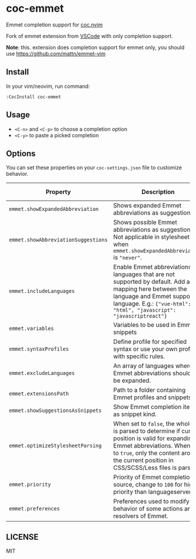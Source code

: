 # coc-emmet

Emmet completion support for [coc.nvim](https://github.com/neoclide/coc.nvim)

Fork of emmet extension from [VSCode](https://github.com/Microsoft/vscode) with
only completion support.

**Note**: this. extension does completion support for emmet only, you should use
https://github.com/mattn/emmet-vim

## Install

In your vim/neovim, run command:

```vim
:CocInstall coc-emmet
```

## Usage

- `<C-n>` and `<C-p>` to choose a completion option
- `<C-y>` to paste a picked completion

## Options

You can set these properties on your `coc-settings.json` file to customize behavior.

| Property                            | Description                                                                                                                                                                                                                   | Default value  |
| ----------------------------------- | ----------------------------------------------------------------------------------------------------------------------------------------------------------------------------------------------------------------------------- | -------------- |
| `emmet.showExpandedAbbreviation`    | Shows expanded Emmet abbreviations as suggestions.                                                                                                                                                                            | `"always"`     |
| `emmet.showAbbreviationSuggestions` | Shows possible Emmet abbreviations as suggestions. Not applicable in stylesheets or when `emmet.showExpandedAbbreviation` is `"never"`.                                                                                       | `true`         |
| `emmet.includeLanguages`            | Enable Emmet abbreviations in languages that are not supported by default. Add a mapping here between the language and Emmet supported language. E.g.: `{"vue-html": "html", "javascript": "javascriptreact"}`                | `{}`           |
| `emmet.variables`                   | Variables to be used in Emmet snippets                                                                                                                                                                                        | `{}`           |
| `emmet.syntaxProfiles`              | Define profile for specified syntax or use your own profile with specific rules.                                                                                                                                              | `{}`           |
| `emmet.excludeLanguages`            | An array of languages where Emmet abbreviations should not be expanded.                                                                                                                                                       | `["markdown"]` |
| `emmet.extensionsPath`              | Path to a folder containing Emmet profiles and snippets.                                                                                                                                                                      | `null`         |
| `emmet.showSuggestionsAsSnippets`   | Show Emmet completion items as snippet kind.                                                                                                                                                                                  | `true`         |
| `emmet.optimizeStylesheetParsing`   | When set to `false`, the whole file is parsed to determine if current position is valid for expanding Emmet abbreviations. When set to `true`, only the content around the current position in CSS/SCSS/Less files is parsed. | `true`         |
| `emmet.priority`                    | Priority of Emmet completion source, change to `100` for higher priority than languageserver.                                                                                                                                 | `3`            |
| `emmet.preferences`                 | Preferences used to modify behavior of some actions and resolvers of Emmet.                                                                                                                                                   | `{}`           |

## LICENSE

MIT
